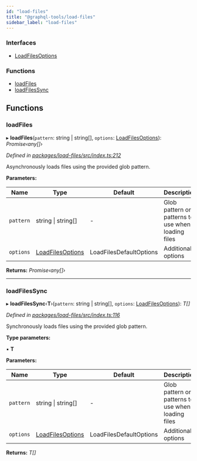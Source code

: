 ```yaml
---
id: "load-files"
title: "@graphql-tools/load-files"
sidebar_label: "load-files"
---
```


### Interfaces

* [LoadFilesOptions](../interfaces/_load_files_src_index_.loadfilesoptions)

### Functions

* [loadFiles](_load_files_src_index_.md#loadfiles)
* [loadFilesSync](_load_files_src_index_.md#loadfilessync)

## Functions

###  loadFiles

▸ **loadFiles**(`pattern`: string | string[], `options`: [LoadFilesOptions](../interfaces/_load_files_src_index_.loadfilesoptions)): *Promise‹any[]›*

*Defined in [packages/load-files/src/index.ts:212](https://github.com/ardatan/graphql-tools/blob/master/packages/load-files/src/index.ts#L212)*

Asynchronously loads files using the provided glob pattern.

**Parameters:**

Name | Type | Default | Description |
------ | ------ | ------ | ------ |
`pattern` | string &#124; string[] | - | Glob pattern or patterns to use when loading files |
`options` | [LoadFilesOptions](../interfaces/_load_files_src_index_.loadfilesoptions) | LoadFilesDefaultOptions | Additional options  |

**Returns:** *Promise‹any[]›*

___

###  loadFilesSync

▸ **loadFilesSync**‹**T**›(`pattern`: string | string[], `options`: [LoadFilesOptions](../interfaces/_load_files_src_index_.loadfilesoptions)): *T[]*

*Defined in [packages/load-files/src/index.ts:116](https://github.com/ardatan/graphql-tools/blob/master/packages/load-files/src/index.ts#L116)*

Synchronously loads files using the provided glob pattern.

**Type parameters:**

▪ **T**

**Parameters:**

Name | Type | Default | Description |
------ | ------ | ------ | ------ |
`pattern` | string &#124; string[] | - | Glob pattern or patterns to use when loading files |
`options` | [LoadFilesOptions](../interfaces/_load_files_src_index_.loadfilesoptions) | LoadFilesDefaultOptions | Additional options  |

**Returns:** *T[]*
